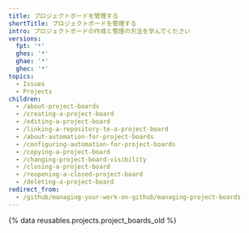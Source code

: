 ```yaml
---
title: プロジェクトボードを管理する
shortTitle: プロジェクトボードを管理する
intro: プロジェクトボードの作成と管理の方法を学んでください
versions:
  fpt: '*'
  ghes: '*'
  ghae: '*'
  ghec: '*'
topics:
  - Issues
  - Projects
children:
  - /about-project-boards
  - /creating-a-project-board
  - /editing-a-project-board
  - /linking-a-repository-to-a-project-board
  - /about-automation-for-project-boards
  - /configuring-automation-for-project-boards
  - /copying-a-project-board
  - /changing-project-board-visibility
  - /closing-a-project-board
  - /reopening-a-closed-project-board
  - /deleting-a-project-board
redirect_from:
  - /github/managing-your-work-on-github/managing-project-boards
---
```


{% data reusables.projects.project_boards_old %}
